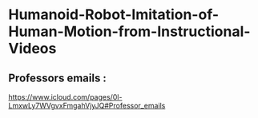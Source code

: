 # Humanoid-Robot-Imitation-of-Human-Motion-from-Instructional-Videos

## Professors emails :
https://www.icloud.com/pages/0l-LmxwLy7WVgvxFmgahVjyJQ#Professor_emails
